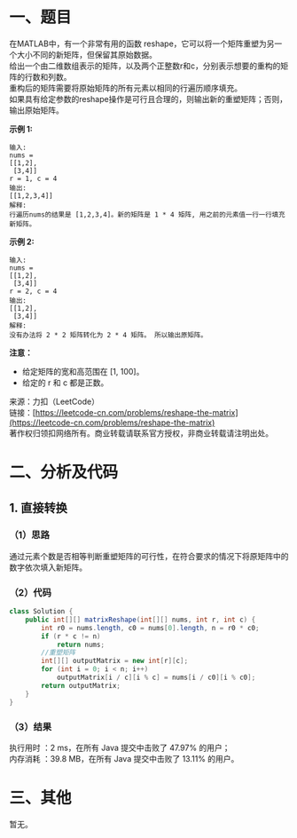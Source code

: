 # 一、题目
在MATLAB中，有一个非常有用的函数 reshape，它可以将一个矩阵重塑为另一个大小不同的新矩阵，但保留其原始数据。      
给出一个由二维数组表示的矩阵，以及两个正整数r和c，分别表示想要的重构的矩阵的行数和列数。      
重构后的矩阵需要将原始矩阵的所有元素以相同的行遍历顺序填充。      
如果具有给定参数的reshape操作是可行且合理的，则输出新的重塑矩阵；否则，输出原始矩阵。     
     
**示例 1:**     
```
输入: 
nums = 
[[1,2],
 [3,4]]
r = 1, c = 4
输出: 
[[1,2,3,4]]
解释:
行遍历nums的结果是 [1,2,3,4]。新的矩阵是 1 * 4 矩阵, 用之前的元素值一行一行填充新矩阵。
```
**示例 2:**     
```
输入: 
nums = 
[[1,2],
 [3,4]]
r = 2, c = 4
输出: 
[[1,2],
 [3,4]]
解释:
没有办法将 2 * 2 矩阵转化为 2 * 4 矩阵。 所以输出原矩阵。
```
**注意：**     
- 给定矩阵的宽和高范围在 [1, 100]。
- 给定的 r 和 c 都是正数。
      
来源：力扣（LeetCode）      
链接：[https://leetcode-cn.com/problems/reshape-the-matrix](https://leetcode-cn.com/problems/reshape-the-matrix)      
著作权归领扣网络所有。商业转载请联系官方授权，非商业转载请注明出处。      
# 二、分析及代码    
## 1. 直接转换
### （1）思路
通过元素个数是否相等判断重塑矩阵的可行性，在符合要求的情况下将原矩阵中的数字依次填入新矩阵。     
### （2）代码
```java
class Solution {
    public int[][] matrixReshape(int[][] nums, int r, int c) {
        int r0 = nums.length, c0 = nums[0].length, n = r0 * c0;
        if (r * c != n)
            return nums;
        //重塑矩阵
        int[][] outputMatrix = new int[r][c];
        for (int i = 0; i < n; i++)
            outputMatrix[i / c][i % c] = nums[i / c0][i % c0];
        return outputMatrix;
    }
}
```
### （3）结果
执行用时 ：2 ms，在所有 Java 提交中击败了 47.97% 的用户；    
内存消耗 ：39.8 MB，在所有 Java 提交中击败了 13.11% 的用户。      
# 三、其他
暂无。  
